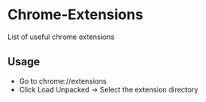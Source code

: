 # Chrome-Extensions
List of useful chrome extensions

## Usage
- Go to chrome://extensions
- Click Load Unpacked -> Select the extension directory
